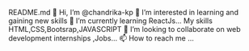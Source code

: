 README.md
👋 Hi, I’m @chandrika-kp
👀 I’m interested in learning and gaining new skills
🌱 I’m currently learning ReactJs...
My skills HTML,CSS,Bootsrap,JAVASCRIPT
💞️ I’m looking to collaborate on web development internships ,Jobs...
📫 How to reach me ...
